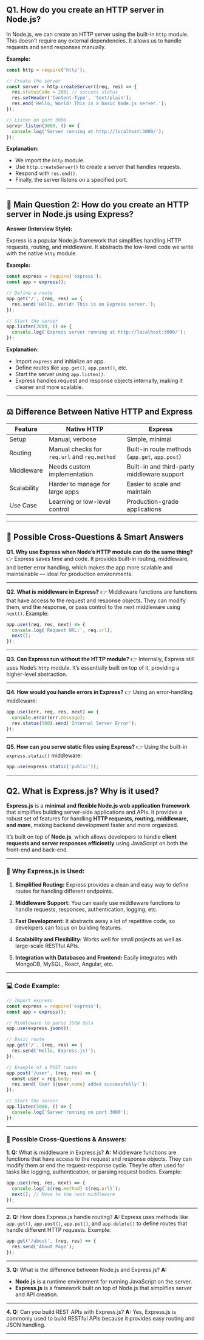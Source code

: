 ## Q1. How do you create an HTTP server in Node.js?

In Node.js, we can create an HTTP server using the built-in `http` module. This doesn’t require any external dependencies. It allows us to handle requests and send responses manually.

**Example:**

```javascript
const http = require('http');

// Create the server
const server = http.createServer((req, res) => {
  res.statusCode = 200; // success status
  res.setHeader('Content-Type', 'text/plain');
  res.end('Hello, World! This is a basic Node.js server.');
});

// Listen on port 3000
server.listen(3000, () => {
  console.log('Server running at http://localhost:3000/');
});
```

**Explanation:**

* We import the `http` module.
* Use `http.createServer()` to create a server that handles requests.
* Respond with `res.end()`.
* Finally, the server listens on a specified port.

---

## 🎯 **Main Question 2: How do you create an HTTP server in Node.js using Express?**

**Answer (Interview Style):**

Express is a popular Node.js framework that simplifies handling HTTP requests, routing, and middleware. It abstracts the low-level code we write with the native `http` module.

**Example:**

```javascript
const express = require('express');
const app = express();

// Define a route
app.get('/', (req, res) => {
  res.send('Hello, World! This is an Express server.');
});

// Start the server
app.listen(3000, () => {
  console.log('Express server running at http://localhost:3000/');
});
```

**Explanation:**

* Import `express` and initialize an app.
* Define routes like `app.get()`, `app.post()`, etc.
* Start the server using `app.listen()`.
* Express handles request and response objects internally, making it cleaner and more scalable.

---

## ⚖️ **Difference Between Native HTTP and Express**

| Feature     | Native HTTP                                  | Express                                        |
| ----------- | -------------------------------------------- | ---------------------------------------------- |
| Setup       | Manual, verbose                              | Simple, minimal                                |
| Routing     | Manual checks for `req.url` and `req.method` | Built-in route methods (`app.get`, `app.post`) |
| Middleware  | Needs custom implementation                  | Built-in and third-party middleware support    |
| Scalability | Harder to manage for large apps              | Easier to scale and maintain                   |
| Use Case    | Learning or low-level control                | Production-grade applications                  |

---

## 💬 **Possible Cross-Questions & Smart Answers**

**Q1. Why use Express when Node’s HTTP module can do the same thing?**
👉 Express saves time and code. It provides built-in routing, middleware, and better error handling, which makes the app more scalable and maintainable — ideal for production environments.

---

**Q2. What is middleware in Express?**
👉 Middleware functions are functions that have access to the request and response objects. They can modify them, end the response, or pass control to the next middleware using `next()`. Example:

```javascript
app.use((req, res, next) => {
  console.log('Request URL:', req.url);
  next();
});
```

---

**Q3. Can Express run without the HTTP module?**
👉 Internally, Express still uses Node’s `http` module. It’s essentially built on top of it, providing a higher-level abstraction.

---

**Q4. How would you handle errors in Express?**
👉 Using an error-handling middleware:

```javascript
app.use((err, req, res, next) => {
  console.error(err.message);
  res.status(500).send('Internal Server Error');
});
```

---

**Q5. How can you serve static files using Express?**
👉 Using the built-in `express.static()` middleware:

```javascript
app.use(express.static('public'));
```

---

## Q2. What is Express.js? Why is it used?

**Express.js** is a **minimal and flexible Node.js web application framework** that simplifies building server-side applications and APIs. It provides a robust set of features for handling **HTTP requests, routing, middleware, and more**, making backend development faster and more organized.

It’s built on top of **Node.js**, which allows developers to handle **client requests and server responses efficiently** using JavaScript on both the front-end and back-end.

---

### 🚀 **Why Express.js is Used:**

1. **Simplified Routing:**
   Express provides a clean and easy way to define routes for handling different endpoints.

2. **Middleware Support:**
   You can easily use middleware functions to handle requests, responses, authentication, logging, etc.

3. **Fast Development:**
   It abstracts away a lot of repetitive code, so developers can focus on building features.

4. **Scalability and Flexibility:**
   Works well for small projects as well as large-scale RESTful APIs.

5. **Integration with Databases and Frontend:**
   Easily integrates with MongoDB, MySQL, React, Angular, etc.

---

### 💻 **Code Example:**

```javascript
// Import express
const express = require('express');
const app = express();

// Middleware to parse JSON data
app.use(express.json());

// Basic route
app.get('/', (req, res) => {
  res.send('Hello, Express.js!');
});

// Example of a POST route
app.post('/user', (req, res) => {
  const user = req.body;
  res.send(`User ${user.name} added successfully!`);
});

// Start the server
app.listen(3000, () => {
  console.log('Server running on port 3000');
});
```

---

### 🧠 **Possible Cross-Questions & Answers:**

**1. Q:** What is middleware in Express.js?
**A:** Middleware functions are functions that have access to the request and response objects. They can modify them or end the request-response cycle. They’re often used for tasks like logging, authentication, or parsing request bodies.
Example:

```javascript
app.use((req, res, next) => {
  console.log(`${req.method} ${req.url}`);
  next(); // Move to the next middleware
});
```

---

**2. Q:** How does Express.js handle routing?
**A:** Express uses methods like `app.get()`, `app.post()`, `app.put()`, and `app.delete()` to define routes that handle different HTTP requests.
Example:

```javascript
app.get('/about', (req, res) => {
  res.send('About Page');
});
```

---

**3. Q:** What is the difference between Node.js and Express.js?
**A:**

* **Node.js** is a runtime environment for running JavaScript on the server.
* **Express.js** is a framework built on top of Node.js that simplifies server and API creation.

---

**4. Q:** Can you build REST APIs with Express.js?
**A:** Yes, Express.js is commonly used to build RESTful APIs because it provides easy routing and JSON handling.

---
